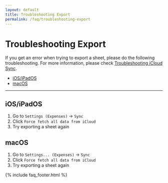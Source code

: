 ```yaml
---
layout: default
title: Troubleshooting Export
permalink: /faq/troubleshooting-export
---
```


# Troubleshooting Export

If you get an error when trying to export a sheet, please do the following troubleshooting. For more information, please check [Troubleshooting iCloud Sync](/faq/troubleshooting-icloud-sync).

- [iOS/iPadOS](#iosipados)
- [macOS](#macos)

---

## iOS/iPadOS

1. Go to `Settings (Expenses)` → `Sync`
2. Click `Force fetch all data from iCloud`
3. Try exporting a sheet again

## macOS

1. Go to `Settings... (Expenses)` → `Sync`
2. Click `Force fetch all data from iCloud`
3. Try exporting a sheet again

{% include faq_footer.html %}
